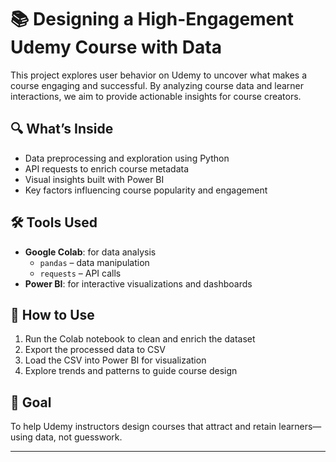# 📚 Designing a High-Engagement Udemy Course with Data

This project explores user behavior on Udemy to uncover what makes a course engaging and successful. By analyzing course data and learner interactions, we aim to provide actionable insights for course creators.

## 🔍 What’s Inside  
- Data preprocessing and exploration using Python  
- API requests to enrich course metadata  
- Visual insights built with Power BI  
- Key factors influencing course popularity and engagement

## 🛠 Tools Used  
- **Google Colab**: for data analysis  
  - `pandas` – data manipulation  
  - `requests` – API calls  
- **Power BI**: for interactive visualizations and dashboards

## 🚀 How to Use  
1. Run the Colab notebook to clean and enrich the dataset  
2. Export the processed data to CSV  
3. Load the CSV into Power BI for visualization  
4. Explore trends and patterns to guide course design

## 🎯 Goal  
To help Udemy instructors design courses that attract and retain learners—using data, not guesswork.

---
